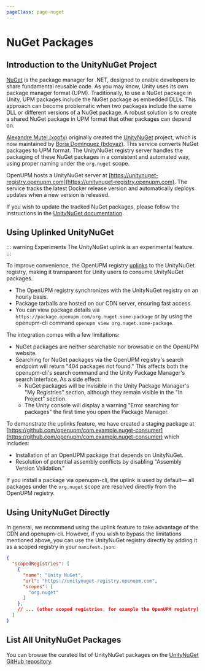 ```yaml
---
pageClass: page-nuget
---
```

# NuGet Packages

## Introduction to the UnityNuGet Project

[NuGet](https://docs.microsoft.com/en-us/nuget/what-is-nuget) is the package manager for .NET, designed to enable developers to share fundamental reusable code. As you may know, Unity uses its own package manager format (UPM). Traditionally, to use a NuGet package in Unity, UPM packages include the NuGet package as embedded DLLs. This approach can become problematic when two packages include the same DLL or different versions of a NuGet package. A robust solution is to create a shared NuGet package in UPM format that other packages can depend on.

[Alexandre Mutel (xoofx)](xoofx) originally created the [UnityNuGet](https://github.com/xoofx/UnityNuGet) project, which is now maintained by [Borja Domínguez (bdovaz)](https://github.com/bdovaz). This service converts NuGet packages to UPM format. The UnityNuGet registry server handles the packaging of these NuGet packages in a consistent and automated way, using proper naming under the `org.nuget` scope.

OpenUPM hosts a UnityNuGet server at [https://unitynuget-registry.openupm.com](https://unitynuget-registry.openupm.com). The service tracks the latest Docker release version and automatically deploys updates when a new version is released.

If you wish to update the tracked NuGet packages, please follow the instructions in the [UnityNuGet documentation](https://github.com/xoofx/UnityNuGet).

## Using Uplinked UnityNuGet

::: warning Experiments
The UnityNuGet uplink is an experimental feature.
:::

To improve convenience, the OpenUPM registry [uplinks](https://verdaccio.org/docs/en/uplinks) to the UnityNuGet registry, making it transparent for Unity users to consume UnityNuGet packages.

- The OpenUPM registry synchronizes with the UnityNuGet registry on an hourly basis.
- Package tarballs are hosted on our CDN server, ensuring fast access.
- You can view package details via `https://package.openupm.com/org.nuget.some-package` or by using the openupm-cli command `openupm view org.nuget.some-package`.

The integration comes with a few limitations:

- NuGet packages are neither searchable nor browsable on the OpenUPM website.
- Searching for NuGet packages via the OpenUPM registry's search endpoint will return "404 packages not found." This affects both the openupm-cli's search command and the Unity Package Manager's search interface. As a side effect:
  - NuGet packages will be invisible in the Unity Package Manager's "My Registries" section, although they remain visible in the "In Project" section.
  - The Unity console will display a warning "Error searching for packages" the first time you open the Package Manager.

To demonstrate the uplinks feature, we have created a staging package at [https://github.com/openupm/com.example.nuget-consumer](https://github.com/openupm/com.example.nuget-consumer) which includes:

- Installation of an OpenUPM package that depends on UnityNuGet.
- Resolution of potential assembly conflicts by disabling "Assembly Version Validation."

If you install a package via openupm-cli, the uplink is used by default— all packages under the `org.nuget` scope are resolved directly from the OpenUPM registry.

## Using UnityNuGet Directly

In general, we recommend using the uplink feature to take advantage of the CDN and openupm-cli. However, if you wish to bypass the limitations mentioned above, you can use the UnityNuGet registry directly by adding it as a scoped registry in your `manifest.json`:

```json
{
  "scopedRegistries": [
    {
      "name": "Unity NuGet",
      "url": "https://unitynuget-registry.openupm.com",
      "scopes": [
        "org.nuget"
      ]
    },
    // ... (other scoped registries, for example the OpenUPM registry)
  ]
}
```

## List All UnityNuGet Packages

You can browse the curated list of UnityNuGet packages on the [UnityNuGet GitHub repository](https://github.com/xoofx/UnityNuGet/blob/master/registry.json).
